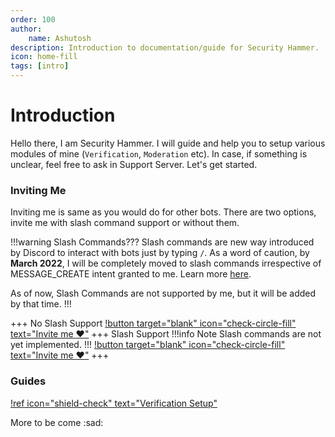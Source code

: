 ```yaml
---
order: 100
author:
    name: Ashutosh
description: Introduction to documentation/guide for Security Hammer.
icon: home-fill
tags: [intro]
---
```


# Introduction

Hello there, I am Security Hammer. I will guide and help you to setup various modules of mine (`Verification`, `Moderation` etc). In case, if something is unclear, feel free to ask in Support Server. Let's get started.

### Inviting Me

Inviting me is same as you would do for other bots. There are two options, invite me with slash command support or without them.

!!!warning Slash Commands???
Slash commands are new way introduced by Discord to interact with bots just by typing `/`. As a word of caution, by **March 2022**, I will be completely moved to slash commands irrespective of MESSAGE_CREATE intent granted to me. Learn more [here](https://support-dev.discord.com/hc/en-us/articles/4404772028055-Message-Content-Privileged-Intent-for-Verified-Bots).

As of now, Slash Commands are not supported by me, but it will be added by that time.
!!!

+++ No Slash Support
[!button target="blank" icon="check-circle-fill" text="Invite me :heart:"](https://discord.com/oauth2/authorize?client_id=511080311354949665&scope=bot&permissions=2146958847)
+++ Slash Support
!!!info Note
Slash commands are not yet implemented.
!!!
[!button target="blank" icon="check-circle-fill" text="Invite me :heart:"](https://discord.com/oauth2/authorize?client_id=511080311354949665&scope=bot&permissions=2146958847&applications.commands)
+++

### Guides

[!ref icon="shield-check" text="Verification Setup"](../guides/Verification)

More to be come :sad: